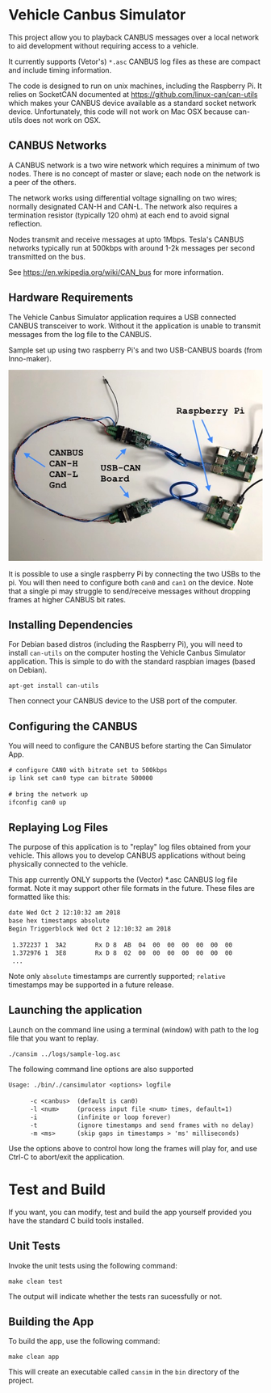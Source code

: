 # Vehicle Canbus Simulator
This project allow you to playback CANBUS messages over a local network to aid development without requiring access to a vehicle.

It currently supports (Vetor's) `*.asc` CANBUS log files as these are compact and include timing information.

The code is designed to run on unix machines, including the Raspberry Pi. It relies on SocketCAN documented at https://github.com/linux-can/can-utils which makes your CANBUS device available as a standard socket network device. Unfortunately, this code will not work on Mac OSX because can-utils does not work on OSX.

## CANBUS Networks
A CANBUS network is a two wire network which requires a minimum of two nodes. There is no concept of master or slave; each node on the network is a peer of the others.

The network works using differential voltage signalling on two wires; normally designated CAN-H and CAN-L. The network also requires a termination resistor (typically 120 ohm) at each end to avoid signal reflection.

Nodes transmit and receive messages at upto 1Mbps. Tesla's CANBUS networks typically run at 500kbps with around 1-2k messages per second transmitted on the bus.

See https://en.wikipedia.org/wiki/CAN_bus for more information.

## Hardware Requirements
The Vehicle Canbus Simulator application requires a USB connected CANBUS transceiver to work. Without it the application is unable to transmit messages from the log file to the CANBUS.

Sample set up using two raspberry Pi's and two USB-CANBUS boards (from Inno-maker).

![](./doc/CanBus-Setup.jpg "Canbus setup")

It is possible to use a single raspberry Pi by connecting the two USBs to the pi. You will then need to configure both `can0` and `can1` on the device. Note that a single pi may struggle to send/receive messages without dropping frames at higher CANBUS bit rates.

## Installing Dependencies
For Debian based distros (including the Raspberry Pi), you will need to install `can-utils` on the computer hosting the Vehicle Canbus Simulator application. This is simple to do with the standard raspbian images (based on Debian).

```
apt-get install can-utils
```

Then connect your CANBUS device to the USB port of the computer.

## Configuring the CANBUS

You will need to configure the CANBUS before starting the Can Simulator App. 

```
# configure CAN0 with bitrate set to 500kbps
ip link set can0 type can bitrate 500000

# bring the network up
ifconfig can0 up
```

## Replaying Log Files

The purpose of this application is to "replay" log files obtained from your vehicle. This allows you to develop CANBUS applications without being physically connected to the vehicle.

This app currently ONLY supports the (Vector) *.asc CANBUS log file format. Note it may support other file formats in the future. These files are formatted like this:

```
date Wed Oct 2 12:10:32 am 2018
base hex timestamps absolute
Begin Triggerblock Wed Oct 2 12:10:32 am 2018

 1.372237 1  3A2        Rx D 8  AB  04  00  00  00  00  00  00
 1.372976 1  3E8        Rx D 8  02  00  00  00  00  00  00  00
 ...
```

Note only `absolute` timestamps are currently supported; `relative` timestamps may be supported in a future release.

## Launching the application

Launch on the command line using a terminal (window) with path to the log file that you want to replay.

```
./cansim ../logs/sample-log.asc
```

The following command line options are also supported

```
Usage: ./bin/./cansimulator <options> logfile

      -c <canbus>  (default is can0)
      -l <num>     (process input file <num> times, default=1)
      -i           (infinite or loop forever)
      -t           (ignore timestamps and send frames with no delay)
      -m <ms>      (skip gaps in timestamps > 'ms' milliseconds)
```

Use the options above to control how long the frames will play for, and use Ctrl-C to abort/exit the application.


# Test and Build
If you want, you can modify, test and build the app yourself provided you have the standard C build tools installed.

## Unit Tests

Invoke the unit tests using the following command:

```
make clean test
```
The output will indicate whether the tests ran sucessfully or not.

## Building the App

To build the app, use the following command:

```
make clean app
```

This will create an executable called `cansim` in the `bin` directory of the project.